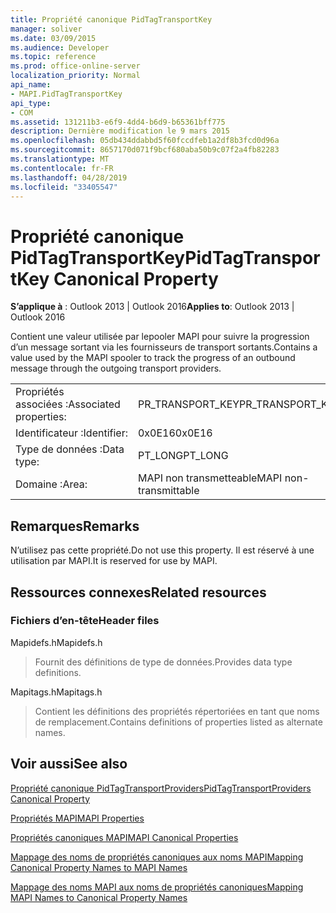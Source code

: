 ```yaml
---
title: Propriété canonique PidTagTransportKey
manager: soliver
ms.date: 03/09/2015
ms.audience: Developer
ms.topic: reference
ms.prod: office-online-server
localization_priority: Normal
api_name:
- MAPI.PidTagTransportKey
api_type:
- COM
ms.assetid: 131211b3-e6f9-4dd4-b6d9-b65361bff775
description: Dernière modification le 9 mars 2015
ms.openlocfilehash: 05db434ddabbd5f60fccdfeb1a2df8b3fcd0d96a
ms.sourcegitcommit: 8657170d071f9bcf680aba50b9c07f2a4fb82283
ms.translationtype: MT
ms.contentlocale: fr-FR
ms.lasthandoff: 04/28/2019
ms.locfileid: "33405547"
---
```

# <a name="pidtagtransportkey-canonical-property"></a><span data-ttu-id="b4fae-103">Propriété canonique PidTagTransportKey</span><span class="sxs-lookup"><span data-stu-id="b4fae-103">PidTagTransportKey Canonical Property</span></span>

  
  
<span data-ttu-id="b4fae-104">**S’applique à** : Outlook 2013 | Outlook 2016</span><span class="sxs-lookup"><span data-stu-id="b4fae-104">**Applies to**: Outlook 2013 | Outlook 2016</span></span> 
  
<span data-ttu-id="b4fae-105">Contient une valeur utilisée par lepooler MAPI pour suivre la progression d’un message sortant via les fournisseurs de transport sortants.</span><span class="sxs-lookup"><span data-stu-id="b4fae-105">Contains a value used by the MAPI spooler to track the progress of an outbound message through the outgoing transport providers.</span></span>
  
|||
|:-----|:-----|
|<span data-ttu-id="b4fae-106">Propriétés associées :</span><span class="sxs-lookup"><span data-stu-id="b4fae-106">Associated properties:</span></span>  <br/> |<span data-ttu-id="b4fae-107">PR_TRANSPORT_KEY</span><span class="sxs-lookup"><span data-stu-id="b4fae-107">PR_TRANSPORT_KEY</span></span>  <br/> |
|<span data-ttu-id="b4fae-108">Identificateur :</span><span class="sxs-lookup"><span data-stu-id="b4fae-108">Identifier:</span></span>  <br/> |<span data-ttu-id="b4fae-109">0x0E16</span><span class="sxs-lookup"><span data-stu-id="b4fae-109">0x0E16</span></span>  <br/> |
|<span data-ttu-id="b4fae-110">Type de données :</span><span class="sxs-lookup"><span data-stu-id="b4fae-110">Data type:</span></span>  <br/> |<span data-ttu-id="b4fae-111">PT_LONG</span><span class="sxs-lookup"><span data-stu-id="b4fae-111">PT_LONG</span></span>  <br/> |
|<span data-ttu-id="b4fae-112">Domaine :</span><span class="sxs-lookup"><span data-stu-id="b4fae-112">Area:</span></span>  <br/> |<span data-ttu-id="b4fae-113">MAPI non transmetteable</span><span class="sxs-lookup"><span data-stu-id="b4fae-113">MAPI non-transmittable</span></span>  <br/> |
   
## <a name="remarks"></a><span data-ttu-id="b4fae-114">Remarques</span><span class="sxs-lookup"><span data-stu-id="b4fae-114">Remarks</span></span>

<span data-ttu-id="b4fae-115">N’utilisez pas cette propriété.</span><span class="sxs-lookup"><span data-stu-id="b4fae-115">Do not use this property.</span></span> <span data-ttu-id="b4fae-116">Il est réservé à une utilisation par MAPI.</span><span class="sxs-lookup"><span data-stu-id="b4fae-116">It is reserved for use by MAPI.</span></span>
  
## <a name="related-resources"></a><span data-ttu-id="b4fae-117">Ressources connexes</span><span class="sxs-lookup"><span data-stu-id="b4fae-117">Related resources</span></span>

### <a name="header-files"></a><span data-ttu-id="b4fae-118">Fichiers d’en-tête</span><span class="sxs-lookup"><span data-stu-id="b4fae-118">Header files</span></span>

<span data-ttu-id="b4fae-119">Mapidefs.h</span><span class="sxs-lookup"><span data-stu-id="b4fae-119">Mapidefs.h</span></span>
  
> <span data-ttu-id="b4fae-120">Fournit des définitions de type de données.</span><span class="sxs-lookup"><span data-stu-id="b4fae-120">Provides data type definitions.</span></span>
    
<span data-ttu-id="b4fae-121">Mapitags.h</span><span class="sxs-lookup"><span data-stu-id="b4fae-121">Mapitags.h</span></span>
  
> <span data-ttu-id="b4fae-122">Contient les définitions des propriétés répertoriées en tant que noms de remplacement.</span><span class="sxs-lookup"><span data-stu-id="b4fae-122">Contains definitions of properties listed as alternate names.</span></span>
    
## <a name="see-also"></a><span data-ttu-id="b4fae-123">Voir aussi</span><span class="sxs-lookup"><span data-stu-id="b4fae-123">See also</span></span>



[<span data-ttu-id="b4fae-124">Propriété canonique PidTagTransportProviders</span><span class="sxs-lookup"><span data-stu-id="b4fae-124">PidTagTransportProviders Canonical Property</span></span>](pidtagtransportproviders-canonical-property.md)


[<span data-ttu-id="b4fae-125">Propriétés MAPI</span><span class="sxs-lookup"><span data-stu-id="b4fae-125">MAPI Properties</span></span>](mapi-properties.md)
  
[<span data-ttu-id="b4fae-126">Propriétés canoniques MAPI</span><span class="sxs-lookup"><span data-stu-id="b4fae-126">MAPI Canonical Properties</span></span>](mapi-canonical-properties.md)
  
[<span data-ttu-id="b4fae-127">Mappage des noms de propriétés canoniques aux noms MAPI</span><span class="sxs-lookup"><span data-stu-id="b4fae-127">Mapping Canonical Property Names to MAPI Names</span></span>](mapping-canonical-property-names-to-mapi-names.md)
  
[<span data-ttu-id="b4fae-128">Mappage des noms MAPI aux noms de propriétés canoniques</span><span class="sxs-lookup"><span data-stu-id="b4fae-128">Mapping MAPI Names to Canonical Property Names</span></span>](mapping-mapi-names-to-canonical-property-names.md)

